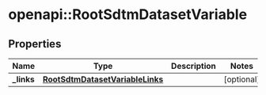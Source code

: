 # openapi::RootSdtmDatasetVariable


## Properties
Name | Type | Description | Notes
------------ | ------------- | ------------- | -------------
**_links** | [**RootSdtmDatasetVariableLinks**](RootSdtmDatasetVariableLinks.md) |  | [optional] 


